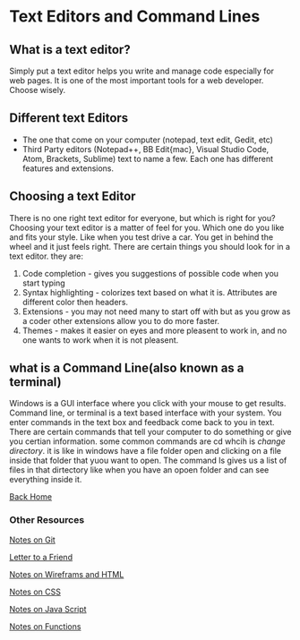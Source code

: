 # Text Editors and Command Lines

## What is a text editor?  

Simply put a text editor helps you write and manage code especially for web pages. It is one of the most important tools for a web developer. Choose wisely.

## Different text Editors  

- The one that come on your computer (notepad, text edit, Gedit, etc)
- Third Party editors (Notepad++, BB Edit{mac}, Visual Studio Code, Atom, Brackets, Sublime) text to name a few. Each one has different features and extensions.  

## Choosing a text Editor

There is no one right text editor for everyone, but which is right for you? Choosing your text editor is a matter of feel for you. Which one do you like and fits your style. Like when you test drive a car. You get in behind the wheel and it just feels right. There are certain things you should look for in a text editor. they are:

1. Code completion - gives you suggestions of possible code when you start typing  
2. Syntax highlighting - colorizes text based on what it is. Attributes are different color then headers.
3. Extensions - you may not need many to start off with but as you grow as a coder other extensions allow you to do more faster.
4. Themes - makes it easier on eyes and more pleasent to work in, and no one wants to work when it is not pleasent.

## what is a Command Line(also known as a terminal)

Windows is a GUI interface where you click with your mouse to get results. Command line, or terminal is a text based interface with your system. You enter commands in the text box and feedback come back to you in text. There are certain commands that tell your computer to do something or give you certian information. some common commands are cd whcih is *change directory*. it is like in windows have a file folder open and clicking on a file inside that folder that yuou want to open. The command ls gives us a list of files in that dirtectory like when you have an opoen folder and can see everything inside it.  

[Back Home](/README.md)

### Other Resources

[Notes on Git](/GitNotes.md)

[Letter to a Friend](/SummeryForAFriend.md)

[Notes on Wireframs and HTML](/WireframeHTML.md)

[Notes on CSS](/CSSnotes.md)

[Notes on Java Script](/js1.md)

[Notes on Functions](/NotesOnFunctions.md)
